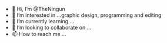 - 👋 Hi, I’m @TheNingun
- 👀 I’m interested in ...graphic design, programming and editing
- 🌱 I’m currently learning ...
- 💞️ I’m looking to collaborate on ...
- 📫 How to reach me ...

<!---
TheNingun/TheNingun is a ✨ special ✨ repository because its `README.md` (this file) appears on your GitHub profile.
You can click the Preview link to take a look at your changes.
--->
